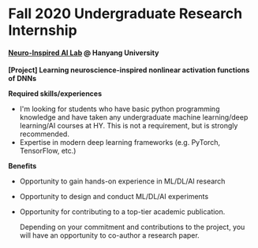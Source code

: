 # Fall 2020 Undergraduate Research Internship

#### [Neuro-Inspired AI Lab](http://yoonlab.hanyang.ac.kr) @ Hanyang University

**[Project] Learning neuroscience-inspired nonlinear activation functions of DNNs**

**Required skills/experiences**

- I'm looking for students who have basic python programming knowledge and have taken any undergraduate machine learning/deep learning/AI courses at HY. This is not a requirement, but is strongly recommended.
- Expertise in modern deep learning frameworks (e.g. PyTorch, TensorFlow, etc.)

**Benefits**

- Opportunity to gain hands-on experience in ML/DL/AI research

- Opportunity to design and conduct ML/DL/AI experiments

- Opportunity for contributing to a top-tier academic publication.

  Depending on your commitment and contributions to the project, you will have an opportunity to co-author a research paper.